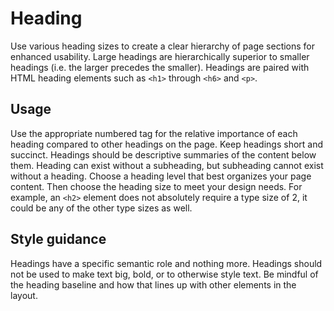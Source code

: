 # Heading
Use various heading sizes to create a clear hierarchy of page sections for enhanced usability. Large headings are hierarchically superior to smaller headings (i.e. the larger precedes the smaller). Headings are paired with HTML heading elements such as `<h1>` through `<h6>` and `<p>`.

## Usage
Use the appropriate numbered tag for the relative importance of each heading compared to other headings on the page. Keep headings short and succinct. Headings should be descriptive summaries of the content below them. Heading can exist without a subheading, but subheading cannot exist without a heading. Choose a heading level that best organizes your page content. Then choose the heading size to meet your design needs. For example, an `<h2>` element does not absolutely require a type size of 2, it could be any of the other type sizes as well.

## Style guidance
Headings have a specific semantic role and nothing more. Headings should not be used to make text big, bold, or to otherwise style text. Be mindful of the heading baseline and how that lines up with other elements in the layout.
